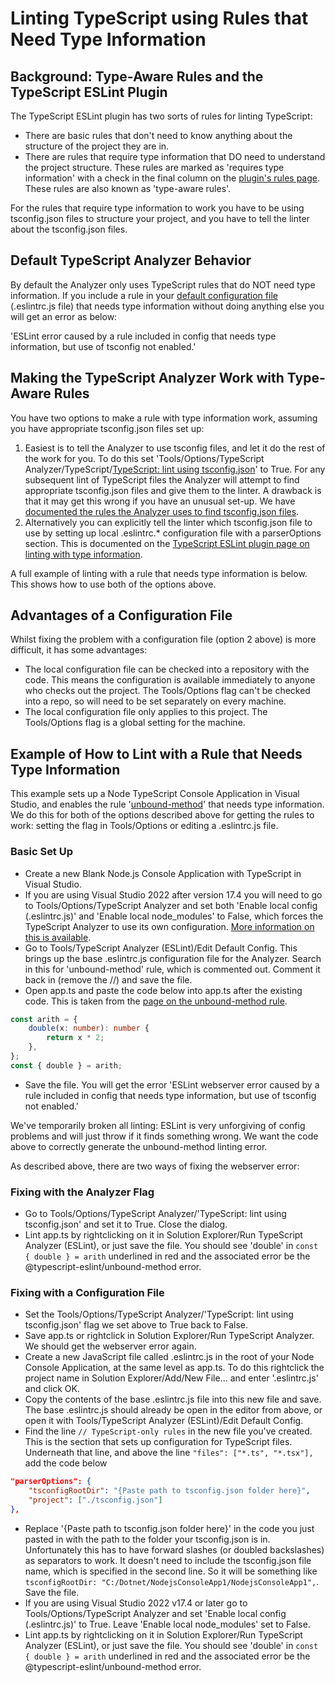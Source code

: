 ﻿# Linting TypeScript using Rules that Need Type Information

## Background: Type-Aware Rules and the TypeScript ESLint Plugin

The TypeScript ESLint plugin has two sorts of rules for linting TypeScript:
- There are basic rules that don't need to know anything about the structure of the project they are in.  
- There are rules that require type information that DO need to understand the project structure.  These rules are marked as 'requires type information' with a check in the final column on the [plugin's rules page](https://typescript-eslint.io/rules/).  These rules are also known as 'type-aware rules'.

For the rules that require type information to work you have to be using tsconfig.json files to structure your project, and you have to tell the linter about the tsconfig.json files.

## Default TypeScript Analyzer Behavior

By default the Analyzer only uses TypeScript rules that do NOT need type information.  If you include a rule in your [default configuration file](defaultconfig.md) (.eslintrc.js file) that needs type information without doing anything else you will get an error as below:

'ESLint error caused by a rule included in config that needs type information, but use of tsconfig not enabled.'

## Making the TypeScript Analyzer Work with Type-Aware Rules

You have two options to make a rule with type information work, assuming you have appropriate tsconfig.json files set up:

1. Easiest is to tell the Analyzer to use tsconfig files, and let it do the rest of the work for you.  To do this set 'Tools/Options/TypeScript Analyzer/TypeScript/[TypeScript: lint using tsconfig.json](settings.md#usetsconfig)' to True.  For any subsequent lint of TypeScript files the Analyzer will attempt to find appropriate tsconfig.json files and give them to the linter.  A drawback is that it may get this wrong if you have an unusual set-up.  We have [documented the rules the Analyzer uses to find tsconfig.json files](tsconfigrules.md).
2. Alternatively you can explicitly tell the linter which tsconfig.json file to use by setting up local .eslintrc.* configuration file with a parserOptions section.  This is documented on the [TypeScript ESLint plugin page on linting with type information](https://typescript-eslint.io/docs/linting/type-linting/).

A full example of linting with a rule that needs type information is below.  This shows how to use both of the options above.

## Advantages of a Configuration File

Whilst fixing the problem with a configuration file (option 2 above) is more difficult, it has some advantages:  

- The local configuration file can be checked into a repository with the code. This means the configuration is available immediately to anyone who checks out the project.  The Tools/Options flag can't be checked into a repo, so will need to be set separately on every machine.
- The local configuration file only applies to this project.  The Tools/Options flag is a global setting for the machine.

## Example of How to Lint with a Rule that Needs Type Information

This example sets up a Node TypeScript Console Application in Visual Studio, and enables the rule '[unbound-method](https://github.com/typescript-eslint/typescript-eslint/blob/main/packages/eslint-plugin/docs/rules/unbound-method.md)' that needs type information.  We do this for both of the options described above for getting the rules to work: setting the flag in Tools/Options or editing a .eslintrc.js file.

### Basic Set Up

- Create a new Blank Node.js Console Application with TypeScript in Visual Studio.
- If you are using Visual Studio 2022 after version 17.4 you will need to go to Tools/Options/TypeScript Analyzer and set both 'Enable local config (.eslintrc.js)' and 'Enable local node_modules' to False, which forces the TypeScript Analyzer to use its own configuration. [More information on this is available](https://rich-newman.github.io/typescript-analyzer-eslint-prettier/noteonvs2022templates.html).
- Go to Tools/TypeScript Analyzer (ESLint)/Edit Default Config.  This brings up the base .eslintrc.js configuration file for the Analyzer.  Search in this for 'unbound-method' rule, which is commented out.  Comment it back in (remove the //) and save the file. 
- Open app.ts and paste the code below into app.ts after the existing code. This is taken from the [page on the unbound-method rule](https://github.com/typescript-eslint/typescript-eslint/blob/main/packages/eslint-plugin/docs/rules/unbound-method.md).
```typescript
const arith = {
    double(x: number): number {
        return x * 2;
    },
};
const { double } = arith;
```
- Save the file.  You will get the error 'ESLint webserver error caused by a rule included in config that needs type information, but use of tsconfig not enabled.'  

We've temporarily broken all linting: ESLint is very unforgiving of config problems and will just throw if it finds something wrong.  We want the code above to correctly generate the unbound-method linting error.

As described above, there are two ways of fixing the webserver error:

### Fixing with the Analyzer Flag

- Go to Tools/Options/TypeScript Analyzer/'TypeScript: lint using tsconfig.json' and set it to True.  Close the dialog.
- Lint app.ts by rightclicking on it in Solution Explorer/Run TypeScript Analyzer (ESLint), or just save the file.  You should see 'double' in `const { double } = arith` underlined in red and the associated error be the @typescript-eslint/unbound-method error.

### Fixing with a Configuration File

- Set the Tools/Options/TypeScript Analyzer/'TypeScript: lint using tsconfig.json' flag we set above to True back to False. 
- Save app.ts or rightclick in Solution Explorer/Run TypeScript Analyzer.  We should get the webserver error again.
- Create a new JavaScript file called .eslintrc.js in the root of your Node Console Application, at the same level as app.ts.  To do this rightclick the project name in Solution Explorer/Add/New File... and enter '.eslintrc.js' and click OK.
- Copy the contents of the base .eslintrc.js file into this new file and save.  The base .eslintrc.js should already be open in the editor from above, or open it with Tools/TypeScript Analyzer (ESLint)/Edit Default Config.
- Find the line `// TypeScript-only rules` in the new file you've created.  This is the section that sets up configuration for TypeScript files.  Underneath that line, and above the line `"files": ["*.ts", "*.tsx"],` add the code below
```json
"parserOptions": {
    "tsconfigRootDir": "{Paste path to tsconfig.json folder here}",
    "project": ["./tsconfig.json"]
},
```
- Replace '{Paste path to tsconfig.json folder here}' in the code you just pasted in with the path to the folder your tsconfig.json is in.  Unfortunately this has to have forward slashes (or doubled backslashes) as separators to work.  It doesn't need to include the tsconfig.json file name, which is specified in the second line.  So it will be something like `tsconfigRootDir: "C:/Dotnet/NodejsConsoleApp1/NodejsConsoleApp1",`.  Save the file.
- If you are using Visual Studio 2022 v17.4 or later go to Tools/Options/TypeScript Analyzer and set 'Enable local config (.eslintrc.js)' to True.  Leave 'Enable local node_modules' set to False.
- Lint app.ts by rightclicking on it in Solution Explorer/Run TypeScript Analyzer (ESLint), or just save the file.  You should see 'double' in `const { double } = arith` underlined in red and the associated error be the @typescript-eslint/unbound-method error.